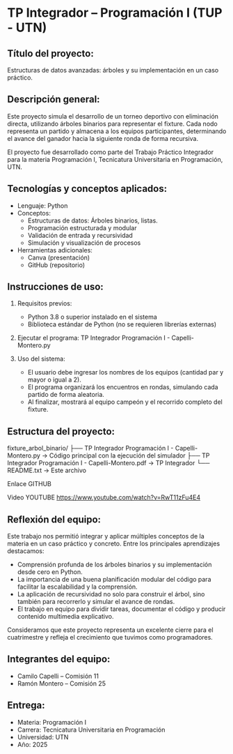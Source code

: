 TP Integrador – Programación I (TUP - UTN)
=========================================================

Título del proyecto:
--------------------
Estructuras de datos avanzadas: árboles y su implementación en un caso práctico.

Descripción general:
--------------------
Este proyecto simula el desarrollo de un torneo deportivo con eliminación directa, utilizando árboles binarios para representar el fixture. 
Cada nodo representa un partido y almacena a los equipos participantes, determinando el avance del ganador hacia la siguiente ronda de forma recursiva.

El proyecto fue desarrollado como parte del Trabajo Práctico Integrador para la materia Programación I, Tecnicatura Universitaria en Programación, UTN.

Tecnologías y conceptos aplicados:
----------------------------------
- Lenguaje: Python
- Conceptos:
  - Estructuras de datos: Árboles binarios, listas.
  - Programación estructurada y modular
  - Validación de entrada y recursividad
  - Simulación y visualización de procesos
- Herramientas adicionales:
  - Canva (presentación)
  - GitHub (repositorio)
  
Instrucciones de uso:
---------------------
1. Requisitos previos:
   - Python 3.8 o superior instalado en el sistema
   - Biblioteca estándar de Python (no se requieren librerías externas)

2. Ejecutar el programa:
   TP Integrador Programación I - Capelli-Montero.py

3. Uso del sistema:
   - El usuario debe ingresar los nombres de los equipos (cantidad par y mayor o igual a 2).
   - El programa organizará los encuentros en rondas, simulando cada partido de forma aleatoria.
   - Al finalizar, mostrará al equipo campeón y el recorrido completo del fixture.

Estructura del proyecto:
------------------------
fixture_arbol_binario/
├── TP Integrador Programación I - Capelli-Montero.py                -> Código principal con la ejecución del simulador
├── TP Integrador Programación I - Capelli-Montero.pdf                -> TP Integrador
└── README.txt             -> Este archivo

Enlace GITHUB


Video YOUTUBE
https://www.youtube.com/watch?v=RwT11zFu4E4

Reflexión del equipo:
---------------------
Este trabajo nos permitió integrar y aplicar múltiples conceptos de la materia en un caso práctico y concreto. Entre los principales aprendizajes destacamos:

- Comprensión profunda de los árboles binarios y su implementación desde cero en Python.
- La importancia de una buena planificación modular del código para facilitar la escalabilidad y la comprensión.
- La aplicación de recursividad no solo para construir el árbol, sino también para recorrerlo y simular el avance de rondas.
- El trabajo en equipo para dividir tareas, documentar el código y producir contenido multimedia explicativo.

Consideramos que este proyecto representa un excelente cierre para el cuatrimestre y refleja el crecimiento que tuvimos como programadores.

Integrantes del equipo:
-----------------------
- Camilo Capelli – Comisión 11
- Ramón Montero – Comisión 25

Entrega:
--------
- Materia: Programación I
- Carrera: Tecnicatura Universitaria en Programación
- Universidad: UTN
- Año: 2025
